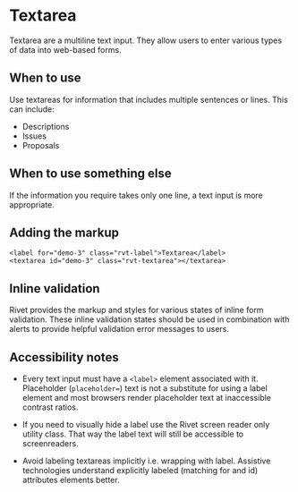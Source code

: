 # Textarea

Textarea are a multiline text input. They allow users to enter various types of data into web-based forms.

## When to use

Use textareas for information that includes multiple sentences or lines. This can include:

- Descriptions
- Issues
- Proposals

## When to use something else

If the information you require takes only one line, a text input is more appropriate.

## Adding the markup

```
<label for="demo-3" class="rvt-label">Textarea</label>
<textarea id="demo-3" class="rvt-textarea"></textarea>
```

## Inline validation

Rivet provides the markup and styles for various states of inline form validation. These inline validation states should be used in combination with alerts to provide helpful validation error messages to users.

## Accessibility notes

- Every text input must have a `<label>` element associated with it. Placeholder (`placeholder=`) text is not a substitute for using a label element and most browsers render placeholder text at inaccessible contrast ratios.

- If you need to visually hide a label use the Rivet screen reader only utility class. That way the label text will still be accessible to screenreaders.

- Avoid labeling textareas implicitly i.e. wrapping with label. Assistive technologies understand explicitly labeled (matching for and id) attributes elements better.

